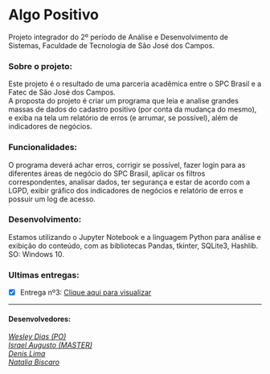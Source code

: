 # Algo Positivo
Projeto integrador do 2º período de Análise e Desenvolvimento de Sistemas, Faculdade de Tecnologia de São José dos Campos.

### Sobre o projeto:
Este projeto é o resultado de uma parceria acadêmica entre o SPC Brasil e a Fatec de São José dos Campos.  
A proposta do projeto é criar um programa que leia e analise grandes massas de dados do cadastro positivo (por conta da mudança do mesmo), e exiba na tela um relatório de erros (e arrumar, se possível), além de indicadores de negócios.

### Funcionalidades:
O programa deverá achar erros, corrigir se possível, fazer login para as diferentes áreas de negócio do SPC Brasil, aplicar os filtros correspondentes, analisar dados, ter segurança e estar de acordo com a LGPD, exibir gráfico dos indicadores de negócios e relatório de erros e possuir um log de acesso.

### Desenvolvimento:
Estamos utilizando o Jupyter Notebook e a linguagem Python para análise e exibição do conteúdo, com as bibliotecas Pandas, tkinter, SQLite3, Hashlib.  
SO: Windows 10.

### Ultimas entregas:
- [x] Entrega nº3: [Clique aqui para visualizar](https://github.com/IsraelAugusto0110/PI_ADS_2Sem/tree/Entrega3)

---
#### Desenvolvedores:  
[*Wesley Dias (PO)*](https://github.com/WeDias)  
[*Israel Augusto (MASTER)*](https://github.com/IsraelAugusto0110)   
[*Denis Lima*](https://github.com/Denis-Lima)  
[*Natalia Biscaro*](https://github.com/NataliaBiscaro)
